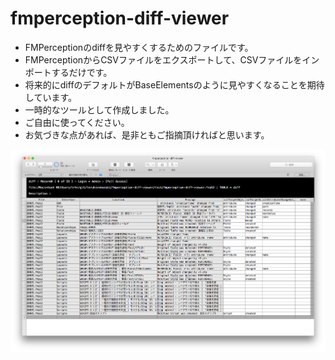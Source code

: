 # fmperception-diff-viewer

- FMPerceptionのdiffを見やすくするためのファイルです。
- FMPerceptionからCSVファイルをエクスポートして、CSVファイルをインポートするだけです。
- 将来的にdiffのデフォルトがBaseElementsのように見やすくなることを期待しています。
- 一時的なツールとして作成しました。
- ご自由に使ってください。
- お気づきな点があれば、是非ともご指摘頂ければと思います。

![diff](screenshot.png)